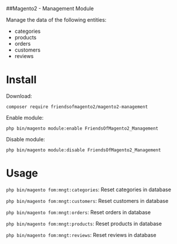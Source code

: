 ##Magento2 - Management Module

Manage the data of the following entities: 
 - categories
 - products
 - orders
 - customers
 - reviews

# Install

Download:

`composer require friendsofmagento2/magento2-management`

Enable module:

`php bin/magento module:enable FriendsOfMagento2_Management`


Disable module:

`php bin/magento module:disable FriendsOfMagento2_Management`

# Usage

`php bin/magento fom:mngt:categories`: Reset categories in database

`php bin/magento fom:mngt:customers`: Reset customers in database

`php bin/magento fom:mngt:orders`: Reset orders in database

`php bin/magento fom:mngt:products`: Reset products in database

`php bin/magento fom:mngt:reviews`: Reset reviews in database

